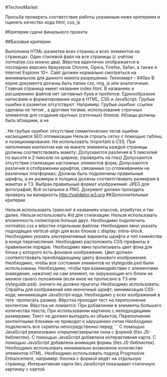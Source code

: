 #TechnoMarket

Просьба  проверить соответствие работы указанным ниже критериям и оценить качество кода html, css, js

#Критерии сдачи финального проекта

##Базовые критерии:

Выполнена HTML-разметка всех страниц и всех элементов на страницах.
Один стилевой файл на все страницы (с учётом normalize.css можно два).
Вёрстка идентично отображается в последних версиях браузеров Chrome, Opera, Firefox, Safari, а также в Internet Explorer 10+.
Сайт должен нормально смотреться на минимальном для данного макета разрешении:
Техномарт – 940px
В корне документа должны быть папки css, img, js или аналогичные. Главная страница имеет название index.html. В названиях и расширениях файлов нет заглавных букв и пробелов.
Единообразное написание и форматирование кода в HTML, CSS и JavaScript.
Грубые ошибки в разметке отсутствуют. Например:
Грубые ошибки:
ссылки сделаны не тегом <a>, а другими тегами;
использование строчных элементов для создания крупных (сеточных) блоков.
Абзацы должны быть абзацами, а не <br> <br>.
Не грубые ошибки:
отсутствие семантических тегов
ошибки касающиеся SEO оптимизации
Нельзя строить сетку с помощью таблиц и позиционирования.
Не использовать !important в CSS.
При наполнении контентом как на макете элементы каждой страницы должны соответствовать макету:
Допускаются различия в 5 пикселей по высоте и 2 пикселя по ширине; (проверять на глаз)
Допускаются отсутствия стилизации кастомных элементов форм;
Допускаются различия в отображении шрифтов, связанные со сглаживанием на различных платформах;
Должны быть подключены правильные шрифты, а их размеры и толщина должны соответствовать размерам в макетах и ТЗ.
Выбран правильный формат изображений:
JPEG для фотографий;
Всё остальное в PNG.
Документ должен проходить проверку на валидность http://validator.w3.org
##Дополнительные критерии

Нельзя использовать транслит в названиях классов, атрибутах и так далее.
Нельзя использовать #id для стилизации.
Нельзя использовать вложенность селекторов больше двух.
Необходимо подключить normalize.css к вёрстке отдельным файлом.
Необходимо явно указать подходящее vertical-align для всех блоков с display: inline-block.
Необходимо указать альтернативные варианты шрифта и тип семейства в конце перечисления.
Необходимо расположить CSS-префиксы в правильном порядке.
Необходимо явно прописывать цвет фона для блока у которого есть фоновое изображение. Цвет должен соответствовать преобладающему цвету фонового изображения.
Необходимо, чтобы все состояния элементов из styleguide.psd были использованы.
Необходимо, чтобы при взаимодействии с элементами (наведение, нажатие) ни сам элемент, ни окружающие его блоки не меняли своего положения (если иное не прописано в ТЗ или slyleguide.psd). (ничего не должно прыгать)
Необходимо использовать:
Спрайты для изображений или иконочный шрифт;
минимизация CSS-кода;
минимизация JavaScript-кода.
Необходимо у всех изображений в теге <img> прописать размер.
Вёрстка проходит тест на переполнение контентом. Вёрстка не ломается:
При добавлении в элементы большего количества текста;
При использовании картинок с неподходящими размерами;
Текст не должен выпадать из объектов;
Переполнение контентными блоками не приводит к нарушению сетки
Необходимо подключить все скрипты непосредственно перед ```
С помощью JavaScript реализовано открытие/закрытие окна с формой (без JS-библиотек).
С помощью JavaScript добавлена интерактивная карта.
С помощью JavaScript добавлена анимация формы (без JS-библиотек).
Необходимо использовать минимально возможное количество элементов HTML.
Необходимо использовать подход Progressive Enhancement, например:
Кнопка с формой ведёт на отдельную страницу;
Интерактивная карта без JavaScript показывает статичную картинку с картой.